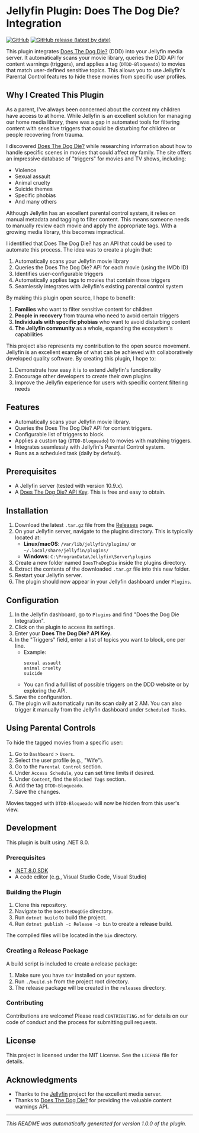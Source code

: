 # Jellyfin Plugin: Does The Dog Die? Integration

[![GitHub](https://img.shields.io/github/license/marceltrindade/DoesTheDogDie-Jellyfin)](https://github.com/marceltrindade/DoesTheDogDie-Jellyfin/blob/main/LICENSE)
[![GitHub release (latest by date)](https://img.shields.io/github/v/release/marceltrindade/DoesTheDogDie-Jellyfin)](https://github.com/marceltrindade/DoesTheDogDie-Jellyfin/releases)

This plugin integrates [Does The Dog Die?](https://www.doesthedogdie.com/) (DDD) into your Jellyfin media server. It automatically scans your movie library, queries the DDD API for content warnings (triggers), and applies a tag (`DTDD-Bloqueado`) to movies that match user-defined sensitive topics. This allows you to use Jellyfin's Parental Control features to hide these movies from specific user profiles.

## Why I Created This Plugin

As a parent, I've always been concerned about the content my children have access to at home. While Jellyfin is an excellent solution for managing our home media library, there was a gap in automated tools for filtering content with sensitive triggers that could be disturbing for children or people recovering from trauma.

I discovered [Does The Dog Die?](https://www.doesthedogdie.com/) while researching information about how to handle specific scenes in movies that could affect my family. The site offers an impressive database of "triggers" for movies and TV shows, including:

- Violence
- Sexual assault
- Animal cruelty
- Suicide themes
- Specific phobias
- And many others

Although Jellyfin has an excellent parental control system, it relies on manual metadata and tagging to filter content. This means someone needs to manually review each movie and apply the appropriate tags. With a growing media library, this becomes impractical.

I identified that Does The Dog Die? has an API that could be used to automate this process. The idea was to create a plugin that:

1. Automatically scans your Jellyfin movie library
2. Queries the Does The Dog Die? API for each movie (using the IMDb ID)
3. Identifies user-configurable triggers
4. Automatically applies tags to movies that contain those triggers
5. Seamlessly integrates with Jellyfin's existing parental control system

By making this plugin open source, I hope to benefit:

1. **Families** who want to filter sensitive content for children
2. **People in recovery** from trauma who need to avoid certain triggers
3. **Individuals with specific phobias** who want to avoid disturbing content
4. **The Jellyfin community** as a whole, expanding the ecosystem's capabilities

This project also represents my contribution to the open source movement. Jellyfin is an excellent example of what can be achieved with collaboratively developed quality software. By creating this plugin, I hope to:

1. Demonstrate how easy it is to extend Jellyfin's functionality
2. Encourage other developers to create their own plugins
3. Improve the Jellyfin experience for users with specific content filtering needs

## Features

- Automatically scans your Jellyfin movie library.
- Queries the Does The Dog Die? API for content triggers.
- Configurable list of triggers to block.
- Applies a custom tag (`DTDD-Bloqueado`) to movies with matching triggers.
- Integrates seamlessly with Jellyfin's Parental Control system.
- Runs as a scheduled task (daily by default).

## Prerequisites

- A Jellyfin server (tested with version 10.9.x).
- A [Does The Dog Die? API Key](https://www.doesthedogdie.com/keys). This is free and easy to obtain.

## Installation

1. Download the latest `.tar.gz` file from the [Releases](https://github.com/your_username/jellyfin-plugin-ddtd-integration/releases) page.
2. On your Jellyfin server, navigate to the plugins directory. This is typically located at:
    - **Linux/macOS**: `/var/lib/jellyfin/plugins/` or `~/.local/share/jellyfin/plugins/`
    - **Windows**: `C:\ProgramData\Jellyfin\Server\plugins`
3. Create a new folder named `DoesTheDogDie` inside the plugins directory.
4. Extract the contents of the downloaded `.tar.gz` file into this new folder.
5. Restart your Jellyfin server.
6. The plugin should now appear in your Jellyfin dashboard under `Plugins`.

## Configuration

1. In the Jellyfin dashboard, go to `Plugins` and find "Does the Dog Die Integration".
2. Click on the plugin to access its settings.
3. Enter your **Does The Dog Die? API Key**.
4. In the "Triggers" field, enter a list of topics you want to block, one per line.
    - Example:
      ```
      sexual assault
      animal cruelty
      suicide
      ```
    - You can find a full list of possible triggers on the DDD website or by exploring the API.
5. Save the configuration.
6. The plugin will automatically run its scan daily at 2 AM. You can also trigger it manually from the Jellyfin dashboard under `Scheduled Tasks`.

## Using Parental Controls

To hide the tagged movies from a specific user:

1. Go to `Dashboard` > `Users`.
2. Select the user profile (e.g., "Wife").
3. Go to the `Parental Control` section.
4. Under `Access Schedule`, you can set time limits if desired.
5. Under `Content`, find the `Blocked Tags` section.
6. Add the tag `DTDD-Bloqueado`.
7. Save the changes.

Movies tagged with `DTDD-Bloqueado` will now be hidden from this user's view.

## Development

This plugin is built using .NET 8.0.

### Prerequisites

- [.NET 8.0 SDK](https://dotnet.microsoft.com/download/dotnet/8.0)
- A code editor (e.g., Visual Studio Code, Visual Studio)

### Building the Plugin

1. Clone this repository.
2. Navigate to the `DoesTheDogDie` directory.
3. Run `dotnet build` to build the project.
4. Run `dotnet publish -c Release -o bin` to create a release build.

The compiled files will be located in the `bin` directory.

### Creating a Release Package

A build script is included to create a release package:

1. Make sure you have `tar` installed on your system.
2. Run `./build.sh` from the project root directory.
3. The release package will be created in the `releases` directory.

### Contributing

Contributions are welcome! Please read `CONTRIBUTING.md` for details on our code of conduct and the process for submitting pull requests.

## License

This project is licensed under the MIT License. See the `LICENSE` file for details.

## Acknowledgments

- Thanks to the [Jellyfin](https://jellyfin.org/) project for the excellent media server.
- Thanks to [Does The Dog Die?](https://www.doesthedogdie.com/) for providing the valuable content warnings API.

---

*This README was automatically generated for version 1.0.0 of the plugin.*